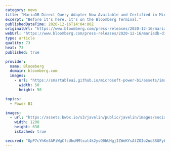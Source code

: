 ```yaml
---
category: news
title: "MariaDB Direct Query Adapter Now Available and Certified in Microsoft Power BI"
excerpt: "Before it's here, it's on the Bloomberg Terminal."
publishedDateTime: 2020-12-16T14:04:00Z
originalUrl: "https://www.bloomberg.com/press-releases/2020-12-16/mariadb-direct-query-adapter-now-available-and-certified-in-microsoft-power-bi"
webUrl: "https://www.bloomberg.com/press-releases/2020-12-16/mariadb-direct-query-adapter-now-available-and-certified-in-microsoft-power-bi"
type: article
quality: 73
heat: 73
published: true

provider:
  name: Bloomberg
  domain: bloomberg.com
  images:
    - url: "https://smartableai.github.io/microsoft-power-bi/assets/images/organizations/bloomberg.com-50x50.jpg"
      width: 50
      height: 50

topics:
  - Power BI

images:
  - url: "https://assets.bwbx.io/s3/javelin/public/javelin/images/social-default-a4f15fa7ee.jpg"
    width: 1200
    height: 630
    isCached: true

secured: "OpP7cYhKe3APiWgCfcUhuMMtsut4k2ysO0hUHgjIZWeKYsAtZOIo2uo3SGFybdtfTEsegns+rE8YipgRce2KVEqOWcFQL2pC7Xzr4Pt80SRNkQ7S4vEChRwazXQ0UW+BKiLC2qqiIdGUStQLJiOeR0DPdtVsdE04PtqQMgrX9Vl9JoRe1CiEHINAaKEBEG8FmnTVqiTe4yPE6u6x3KuWil2yq6aXK+v04mLzMS1aN5ApbOENlwPS53VZPfr+cNTgydEGgl9EC4UuFgU4Q5YZtgAzwJq/Sqoj50jaooKJL2actX3Qy6b9bleiFo15vUjCMQG8BJasBDuCmRxQasnR0KJ7I42+HaN2yxwVnlZHe3Q=;ZwLSl1ZgniG8TzVoGa2RAQ=="
---
```


